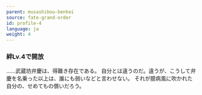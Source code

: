 ```yaml
---
parent: musashibou-benkei
source: fate-grand-order
id: profile-4
language: ja
weight: 4
---
```


### 絆Lv.4で開放

……武蔵坊弁慶は、得難き存在である。
自分とは違うのだ。違うが、こうして弁慶を名乗った以上は、誰にも弱いなどと言わせない。
それが臆病風に吹かれた自分の、せめてもの償いだろう。
